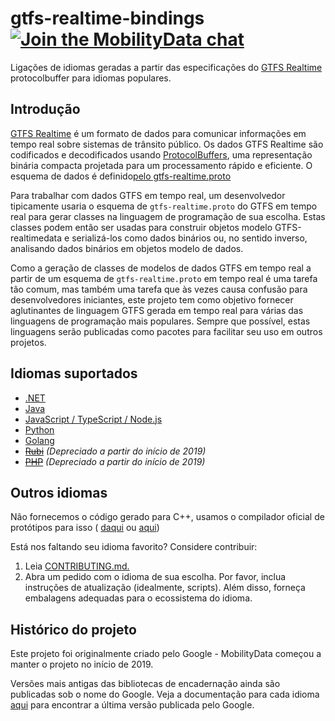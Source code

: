 # gtfs-realtime-bindings [![Join the MobilityData chat](https://img.shields.io/badge/chat-on%20slack-red)](https://share.mobilitydata.org/slack)

Ligações de idiomas geradas a partir das especificações do [GTFS Realtime](https://github.com/google/transit/tree/master/gtfs-realtime) protocolbuffer para idiomas populares.

## Introdução

[GTFS Realtime](https://github.com/google/transit/tree/master/gtfs-realtime) é um formato de dados para comunicar informações em tempo real sobre sistemas de trânsito público. Os dados GTFS Realtime são codificados e decodificados usando [ProtocolBuffers](https://developers.google.com/protocol-buffers/), uma representação binária compacta projetada para um processamento rápido e eficiente. O esquema de dados é definido[pelo gtfs-realtime.proto](https://github.com/google/transit/blob/master/gtfs-realtime/proto/gtfs-realtime.proto)

Para trabalhar com dados GTFS em tempo real, um desenvolvedor tipicamente usaria o esquema de `gtfs-realtime.proto` do GTFS em tempo real para gerar classes na linguagem de programação de sua escolha. Estas classes podem então ser usadas para construir objetos modelo GTFS-realtimedata e serializá-los como dados binários ou, no sentido inverso, analisando dados binários em objetos modelo de dados.

Como a geração de classes de modelos de dados GTFS em tempo real a partir de um esquema de `gtfs-realtime.proto` em tempo real é uma tarefa tão comum, mas também uma tarefa que às vezes causa confusão para desenvolvedores iniciantes, este projeto tem como objetivo fornecer aglutinantes de linguagem GTFS gerada em tempo real para várias das linguagens de programação mais populares. Sempre que possível, estas linguagens serão publicadas como pacotes para facilitar seu uso em outros projetos.

## Idiomas suportados

* [.NET](dotnet.md)
* [Java](java.md)
* [JavaScript / TypeScript / Node.js](nodejs.md)
* [Python](python.md)
* [Golang](golang.md)
* ~~[Rubi](ruby.md)~~ *(Depreciado a partir do início de 2019)*
* ~~[PHP](php.md)~~ *(Depreciado a partir do início de 2019)*

## Outros idiomas

Não fornecemos o código gerado para C++, usamos o compilador oficial de protótipos para isso ( [daqui](https://developers.google.com/protocol-buffers/docs/downloads) ou [aqui](https://github.com/google/protobuf))

Está nos faltando seu idioma favorito? Considere contribuir:

1. Leia [CONTRIBUTING.md.](https://github.com/MobilityData/gtfs-realtime-bindings/blob/master/CONTRIBUTING.md)
2. Abra um pedido com o idioma de sua escolha. Por favor, inclua instruções de atualização (idealmente, scripts). Além disso, forneça embalagens adequadas para o ecossistema do idioma.

## Histórico do projeto

Este projeto foi originalmente criado pelo Google - MobilityData começou a manter o projeto no início de 2019.

Versões mais antigas das bibliotecas de encadernação ainda são publicadas sob o nome do Google. Veja a documentação para cada idioma [aqui](https://github.com/MobilityData/gtfs-realtime-bindings/tree/final-google-version) para encontrar a última versão publicada pelo Google.
